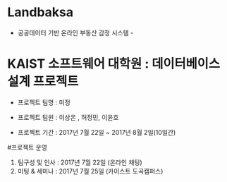 # Landbaksa

- 공공데이터 기반 온라인 부동산 감정 시스템 -

# KAIST 소프트웨어 대학원 : 데이터베이스 설계 프로젝트

- 프로젝트 팀명 : 미정

- 프로젝트 팀원 : 이상온 , 허정민, 이윤호

- 프로젝트 기간 : 2017년 7월 22일 ~ 2017년 8월 2일(10일간)


#프로젝트 운영
1. 팀구성 및 인사 : 2017년 7월 22일 (온라인 채팅)
2. 미팅 & 세미나 : 2017년 7월 25일 (카이스트 도곡캠퍼스)
